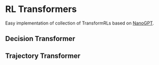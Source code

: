 # RL Transformers
Easy implementation of collection of TransformRLs based on [NanoGPT](https://github.com/karpathy/nanoGPT).

## Decision Transformer

## Trajectory Transformer
